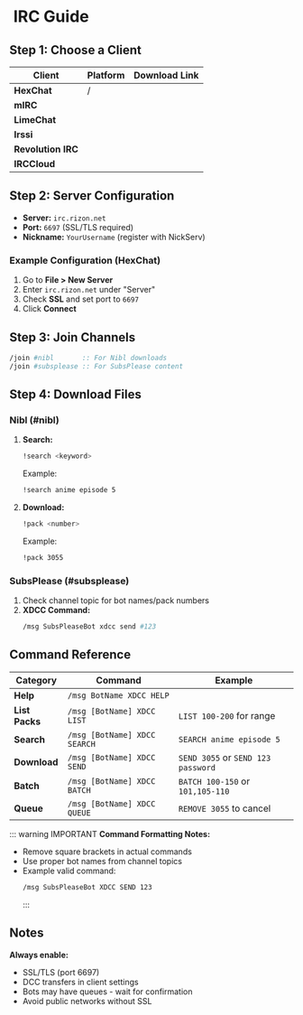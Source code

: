 # <iconify-icon icon="mdi:chat-processing" style="margin-right:0.25em;color:#3498db;"></iconify-icon> IRC Guide

## Step 1: Choose a Client

| Client             | Platform                                                                                   | Download Link                                                                |
| ------------------ | ------------------------------------------------------------------------------------------ | ---------------------------------------------------------------------------- |
| **HexChat**        | <iconify-icon icon="mdi:microsoft-windows" /> / <iconify-icon icon="simple-icons:linux" /> | [<Pill name="HexChat" />](https://hexchat.github.io)                         |
| **mIRC**           | <iconify-icon icon="mdi:microsoft-windows" />                                              | [<Pill name="mIRC" />](https://www.mirc.com)                                 |
| **LimeChat**       | <iconify-icon icon="mdi:apple" />                                                          | [<Pill name="LimeChat" />](https://limechat.net/mac/)                        |
| **Irssi**          | <iconify-icon icon="simple-icons:linux" />                                                 | [<Pill name="Irssi" />](https://www.irssi.org/)                              |
| **Revolution IRC** | <iconify-icon icon="mdi:android" />                                                        | [<Pill name="Revolution IRC" />](https://f-droid.org/packages/io.mrarm.irc/) |
| **IRCCloud**       | <iconify-icon icon="mdi:android" />                                                        | [<Pill name="IRCCloud" />](https://github.com/irccloud/android)              |

## Step 2: Server Configuration

- **Server:** `irc.rizon.net`
- **Port:** `6697` (SSL/TLS required)
- **Nickname:** `YourUsername` (register with NickServ)

### Example Configuration (HexChat)

1. Go to **File > New Server**
2. Enter `irc.rizon.net` under "Server"
3. Check **SSL** and set port to `6697`
4. Click **Connect**

## Step 3: Join Channels

```bash
/join #nibl       :: For Nibl downloads
/join #subsplease :: For SubsPlease content
```

## Step 4: Download Files

### Nibl (#nibl)

1. **Search:**

   ```bash
   !search <keyword>
   ```

   Example:

   ```bash
   !search anime episode 5
   ```

2. **Download:**
   ```bash
   !pack <number>
   ```
   Example:
   ```bash
   !pack 3055
   ```

### SubsPlease (#subsplease)

1. Check channel topic for bot names/pack numbers
2. **XDCC Command:**
   ```bash
   /msg SubsPleaseBot xdcc send #123
   ```

## Command Reference

| Category       | Command                      | Example                            |
| -------------- | ---------------------------- | ---------------------------------- |
| **Help**       | `/msg BotName XDCC HELP`     |                                    |
| **List Packs** | `/msg [BotName] XDCC LIST`   | `LIST 100-200` for range           |
| **Search**     | `/msg [BotName] XDCC SEARCH` | `SEARCH anime episode 5`           |
| **Download**   | `/msg [BotName] XDCC SEND`   | `SEND 3055` or `SEND 123 password` |
| **Batch**      | `/msg [BotName] XDCC BATCH`  | `BATCH 100-150` or `101,105-110`   |
| **Queue**      | `/msg [BotName] XDCC QUEUE`  | `REMOVE 3055` to cancel            |

::: warning IMPORTANT
**Command Formatting Notes:**

- Remove square brackets in actual commands
- Use proper bot names from channel topics
- Example valid command:
  ```bash
  /msg SubsPleaseBot XDCC SEND 123
  ```
  :::

## Notes

**Always enable:**

- SSL/TLS (port 6697)
- DCC transfers in client settings
- Bots may have queues - wait for confirmation
- Avoid public networks without SSL
